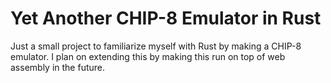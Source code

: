# Yet Another CHIP-8 Emulator in Rust

Just a small project to familiarize myself with Rust by making a CHIP-8 emulator.
I plan on extending this by making this run on top of web assembly in the future.
